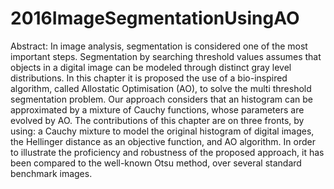 # 2016ImageSegmentationUsingAO
Abstract: In image analysis, segmentation is considered one of the most important steps. Segmentation by searching threshold values assumes that objects in a digital image can be modeled through distinct gray level distributions. In this chapter it is proposed the use of a bio-inspired algorithm, called Allostatic Optimisation (AO), to solve the multi threshold segmentation problem. Our approach considers that an histogram can be approximated by a mixture of Cauchy functions, whose parameters are evolved by AO. The contributions of this chapter are on three fronts, by using: a Cauchy mixture to model the original histogram of digital images, the Hellinger distance as an objective function, and AO algorithm. In order to illustrate the proficiency and robustness of the proposed approach, it has been compared to the well-known Otsu method, over several standard benchmark images.
#

